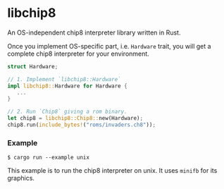 libchip8
=========================

An OS-independent chip8 interpreter library written in Rust.

Once you implement OS-specific part, i.e. `Hardware` trait, you will get a complete chip8 interpreter for your environment.

```rust
struct Hardware;

// 1. Implement `libchip8::Hardware`
impl libchip8::Hardware for Hardware {
   ...
}

// 2. Run `Chip8` giving a rom binary.
let chip8 = libchip8::Chip8::new(Hardware);
chip8.run(include_bytes!("roms/invaders.ch8"));
```

### Example

```
$ cargo run --example unix
```

This example is to run the chip8 interpreter on unix. It uses `minifb` for its graphics.
